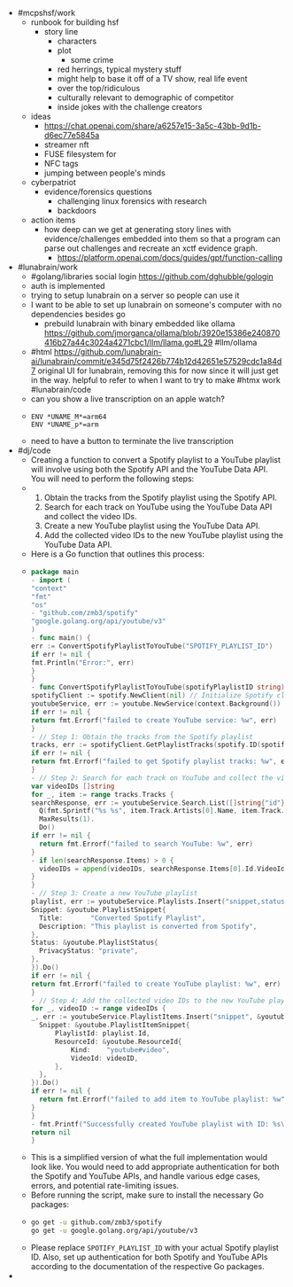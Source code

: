 - #mcpshsf/work
	- runbook for building hsf
		- story line
			- characters
			- plot
				- some crime
			- red herrings, typical mystery stuff
			- might help to base it off of a TV show, real life event
			- over the top/ridiculous
			- culturally relevant to demographic of competitor
			- inside jokes with the challenge creators
	- ideas
		- https://chat.openai.com/share/a6257e15-3a5c-43bb-9d1b-d6ec77e5845a
		- streamer nft
		- FUSE filesystem for
		- NFC tags
		- jumping between people's minds
	- cyberpatriot
		- evidence/forensics questions
			- challenging linux forensics with research
			- backdoors
	- action items
		- how deep can we get at generating story lines with evidence/challenges embedded into them so that a program can parse out challenges and recreate an xctf evidence graph.
			- https://platform.openai.com/docs/guides/gpt/function-calling
- #lunabrain/work
	- #golang/libraries social login https://github.com/dghubble/gologin
	- auth is implemented
	- trying to setup lunabrain on a server so people can use it
	- I want to be able to set up lunabrain on someone's computer with no dependencies besides go
		- prebuild lunabrain with binary embedded like ollama https://github.com/jmorganca/ollama/blob/3920e15386e240870416b27a44c3024a4271cbc1/llm/llama.go#L29 #llm/ollama
	- #html https://github.com/lunabrain-ai/lunabrain/commit/e345d75f2426b774b12d42651e57529cdc1a84d7 original UI for lunabrain, removing this for now since it will just get in the way. helpful to refer to when I want to try to make #htmx work #lunabrain/code
	- can you show a live transcription on an apple watch?
	- ```
	  ENV *UNAME_M*=arm64
	  ENV *UNAME_p*=arm
	  ```
	- need to have a button to terminate the live transcription
- #dj/code
	- Creating a function to convert a Spotify playlist to a YouTube playlist will involve using both the Spotify API and the YouTube Data API. You will need to perform the following steps:
	- 1. Obtain the tracks from the Spotify playlist using the Spotify API.
	  2. Search for each track on YouTube using the YouTube Data API and collect the video IDs.
	  3. Create a new YouTube playlist using the YouTube Data API.
	  4. Add the collected video IDs to the new YouTube playlist using the YouTube Data API.
	- Here is a Go function that outlines this process:
	- ```go
	  package main
	  - import (
	  "context"
	  "fmt"
	  "os"
	  - "github.com/zmb3/spotify"
	  "google.golang.org/api/youtube/v3"
	  )
	  - func main() {
	  err := ConvertSpotifyPlaylistToYouTube("SPOTIFY_PLAYLIST_ID")
	  if err != nil {
	  fmt.Println("Error:", err)
	  }
	  }
	  - func ConvertSpotifyPlaylistToYouTube(spotifyPlaylistID string) error {
	  spotifyClient := spotify.NewClient(nil) // Initialize Spotify client with appropriate authentication
	  youtubeService, err := youtube.NewService(context.Background()) // Initialize YouTube service with appropriate authentication
	  if err != nil {
	  return fmt.Errorf("failed to create YouTube service: %w", err)
	  }
	  - // Step 1: Obtain the tracks from the Spotify playlist
	  tracks, err := spotifyClient.GetPlaylistTracks(spotify.ID(spotifyPlaylistID))
	  if err != nil {
	  return fmt.Errorf("failed to get Spotify playlist tracks: %w", err)
	  }
	  - // Step 2: Search for each track on YouTube and collect the video IDs
	  var videoIDs []string
	  for _, item := range tracks.Tracks {
	  searchResponse, err := youtubeService.Search.List([]string{"id"}).
	  	Q(fmt.Sprintf("%s %s", item.Track.Artists[0].Name, item.Track.Name)).
	  	MaxResults(1).
	  	Do()
	  if err != nil {
	  	return fmt.Errorf("failed to search YouTube: %w", err)
	  }
	  - if len(searchResponse.Items) > 0 {
	  	videoIDs = append(videoIDs, searchResponse.Items[0].Id.VideoId)
	  }
	  }
	  - // Step 3: Create a new YouTube playlist
	  playlist, err := youtubeService.Playlists.Insert("snippet,status", &youtube.Playlist{
	  Snippet: &youtube.PlaylistSnippet{
	  	Title:       "Converted Spotify Playlist",
	  	Description: "This playlist is converted from Spotify",
	  },
	  Status: &youtube.PlaylistStatus{
	  	PrivacyStatus: "private",
	  },
	  }).Do()
	  if err != nil {
	  return fmt.Errorf("failed to create YouTube playlist: %w", err)
	  }
	  - // Step 4: Add the collected video IDs to the new YouTube playlist
	  for _, videoID := range videoIDs {
	  _, err := youtubeService.PlaylistItems.Insert("snippet", &youtube.PlaylistItem{
	  	Snippet: &youtube.PlaylistItemSnippet{
	  		PlaylistId: playlist.Id,
	  		ResourceId: &youtube.ResourceId{
	  			Kind:    "youtube#video",
	  			VideoId: videoID,
	  		},
	  	},
	  }).Do()
	  if err != nil {
	  	return fmt.Errorf("failed to add item to YouTube playlist: %w", err)
	  }
	  }
	  - fmt.Printf("Successfully created YouTube playlist with ID: %s\n", playlist.Id)
	  return nil
	  }
	  ```
	- This is a simplified version of what the full implementation would look like. You would need to add appropriate authentication for both the Spotify and YouTube APIs, and handle various edge cases, errors, and potential rate-limiting issues.
	- Before running the script, make sure to install the necessary Go packages:
	- ```sh
	  go get -u github.com/zmb3/spotify
	  go get -u google.golang.org/api/youtube/v3
	  ```
	- Please replace `SPOTIFY_PLAYLIST_ID` with your actual Spotify playlist ID. Also, set up authentication for both Spotify and YouTube APIs according to the documentation of the respective Go packages.
-
